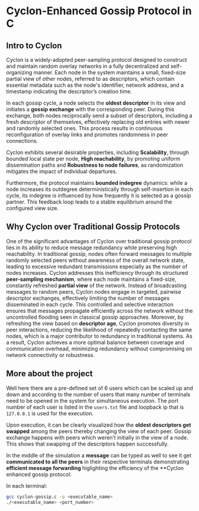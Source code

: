 # Cyclon-Enhanced Gossip Protocol in C 

## Intro to Cyclon
Cyclon is a widely-adopted peer-sampling protocol designed to construct and
maintain random overlay networks in a fully decentralized and self-organizing
manner. Each node in the system maintains a small, fixed-size partial view of
other nodes, referred to as descriptors, which contain essential metadata such as
the node's identifier, network address, and a timestamp indicating the descriptor’s
creation time.

In each gossip cycle, a node selects the **oldest descriptor** in its view and initiates
a **gossip exchange** with the corresponding peer. During this exchange, both nodes
reciprocally send a subset of descriptors, including a fresh descriptor of
themselves, effectively replacing old entries with newer and randomly selected
ones. This process results in continuous reconfiguration of overlay links and
promotes randomness in peer connections.

Cyclon exhibits several desirable properties, including **Scalability**, through
bounded local state per node, **High reachability**, by promoting uniform
dissemination paths and **Robustness to node failures**, as randomization
mitigates the impact of individual departures.

Furthermore, the protocol maintains **bounded indegree** dynamics: while a node
increases its outdegree deterministically through self-insertion in each cycle, its
indegree is influenced by how frequently it is selected as a gossip partner. This
feedback loop leads to a stable equilibrium around the configured view size.

## Why Cyclon over Traditional Gossip Protocols

One of the significant advantages of Cyclon over traditional gossip protocol lies
in its ability to reduce message redundancy while preserving high reachability. In
traditional gossip, nodes often forward messages to multiple randomly selected
peers without awareness of the overall network state, leading to excessive
redundant transmissions especially as the number of nodes increases. Cyclon
addresses this inefficiency through its structured **peer-sampling mechanism**,
where each node maintains a fixed-size, constantly refreshed **partial view** of the
network. Instead of broadcasting messages to random peers, Cyclon nodes
engage in targeted, pairwise descriptor exchanges, effectively limiting the
number of messages disseminated in each cycle. This controlled and selective
interaction ensures that messages propagate efficiently across the network
without the uncontrolled flooding seen in classical gossip approaches. Moreover,
by refreshing the view based on **descriptor age**, Cyclon promotes diversity in peer
interactions, reducing the likelihood of repeatedly contacting the same nodes,
which is a major contributor to redundancy in traditional systems. As a result,
Cyclon achieves a more optimal balance between coverage and communication
overhead, minimizing redundancy without compromising on network
connectivity or robustness.

## More about the project

Well here there are a pre-defined set of 6 users which can be scaled up and down and according to the number of users that many number of terminals need to be opened in the system for simultaneous execution. The port number of each user is listed in the `users.txt` file and loopback ip that is `127.0.0.1` is used for the execution.

Upon execution, it can be clearly visualized how the **oldest descriptors get swapped** among the peers thereby changing the view of each peer. Gossip exchange happens with peers which weren’t initially in the view of a
node. This shows that swapping of the descriptors happen successfully.

In the middle of the simulation a **message** can be typed as well to see it get **communicated to all the peers** in their respective terminals demonstrating **efficient message forwarding** higlighting the efficiency of the **Cyclon enhanced gossip protocol.


In each terminal:

```bash
gcc cyclon-gossip.c -o <executable_name>
./<executable_name> <port_number>

